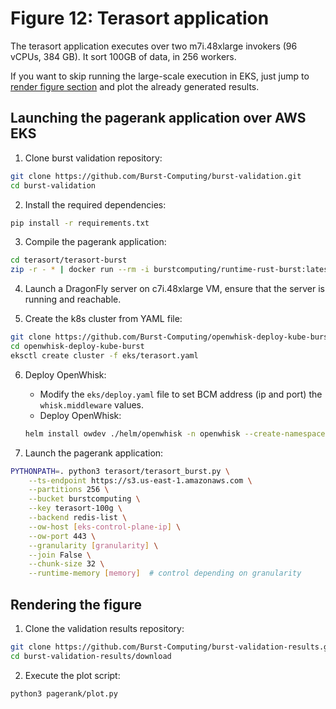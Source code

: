 # Figure 12: Terasort application

The terasort application executes over two m7i.48xlarge invokers (96 vCPUs, 384 GB). It sort 100GB of data, in 256 workers. 

If you want to skip running the large-scale execution in EKS, just jump to [render figure section](#rendering-the-figure) and plot the already generated results.

## Launching the pagerank application over AWS EKS
1. Clone burst validation repository:
```bash
git clone https://github.com/Burst-Computing/burst-validation.git
cd burst-validation
```
2. Install the required dependencies:
```bash
pip install -r requirements.txt
```

3. Compile the pagerank application:
```bash
cd terasort/terasort-burst
zip -r - * | docker run --rm -i burstcomputing/runtime-rust-burst:latest -compile main > ../terasort-burst.zip
```

4. Launch a DragonFly server on c7i.48xlarge VM, ensure that the server is running and reachable.

5. Create the k8s cluster from YAML file:
```bash
git clone https://github.com/Burst-Computing/openwhisk-deploy-kube-burst.git
cd openwhisk-deploy-kube-burst
eksctl create cluster -f eks/terasort.yaml
```

6. Deploy OpenWhisk:
    - Modify the `eks/deploy.yaml` file to set BCM address (ip and port) the `whisk.middleware` values. 
    - Deploy OpenWhisk:
    ```bash
    helm install owdev ./helm/openwhisk -n openwhisk --create-namespace -f eks/deploy.yaml
    ```

7. Launch the pagerank application:
```bash
PYTHONPATH=. python3 terasort/terasort_burst.py \
    --ts-endpoint https://s3.us-east-1.amazonaws.com \
    --partitions 256 \
    --bucket burstcomputing \
    --key terasort-100g \
    --backend redis-list \
    --ow-host [eks-control-plane-ip] \
    --ow-port 443 \
    --granularity [granularity] \
    --join False \
    --chunk-size 32 \
    --runtime-memory [memory]  # control depending on granularity
```

## Rendering the figure
1. Clone the validation results repository:
```bash
git clone https://github.com/Burst-Computing/burst-validation-results.git
cd burst-validation-results/download
```

2. Execute the plot script:
```bash
python3 pagerank/plot.py
```
